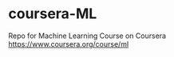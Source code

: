 coursera-ML
===========

Repo for Machine Learning Course on Coursera https://www.coursera.org/course/ml
